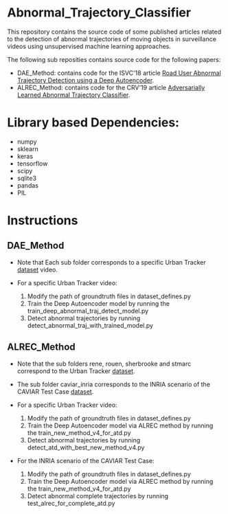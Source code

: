 # Abnormal_Trajectory_Classifier
This repository contains the source code of some published articles related to the detection of abnormal trajectories of moving objects in surveillance videos using unsupervised machine learning approaches.

The following sub reposities contains source code for the following papers:
- DAE_Method: contains code for the ISVC'18 article [Road User Abnormal Trajectory Detection using a Deep Autoencoder](https://arxiv.org/abs/1809.00957).
- ALREC_Method: contains code for the CRV'19 article [Adversarially Learned Abnormal Trajectory Classifier](https://arxiv.org/abs/1903.11040v1).


# Library based Dependencies:

- numpy
- sklearn
- keras
- tensorflow
- scipy
- sqlite3
- pandas
- PIL


# Instructions

## DAE_Method

- Note that Each sub folder corresponds to a specific Urban Tracker [dataset](https://www.jpjodoin.com/urbantracker/index.htm) video.

- For a specific Urban Tracker video:
  1. Modify the path of groundtruth files in dataset_defines.py
  2. Train the Deep Autoencoder model by running the train_deep_abnormal_traj_detect_model.py 
  3. Detect abnormal trajectories by running detect_abnormal_traj_with_trained_model.py

## ALREC_Method

- Note that the sub folders rene, rouen, sherbrooke and stmarc correspond to the Urban Tracker [dataset](https://www.jpjodoin.com/urbantracker/index.htm).
- The sub folder caviar_inria corresponds to the INRIA scenario of the CAVIAR Test Case [dataset](http://groups.inf.ed.ac.uk/vision/CAVIAR/CAVIARDATA1/).

- For a specific Urban Tracker video:
  1. Modify the path of groundtruth files in dataset_defines.py
  2. Train the Deep Autoencoder model via ALREC method by running the train_new_method_v4_for_atd.py 
  3. Detect abnormal trajectories by running detect_atd_with_best_new_method_v4.py

- For the INRIA scenario of the CAVIAR Test Case:
  1. Modify the path of groundtruth files in dataset_defines.py
  2. Train the Deep Autoencoder model via ALREC method by running the train_new_method_v4_for_atd.py 
  3. Detect abnormal complete trajectories by running test_alrec_for_complete_atd.py

